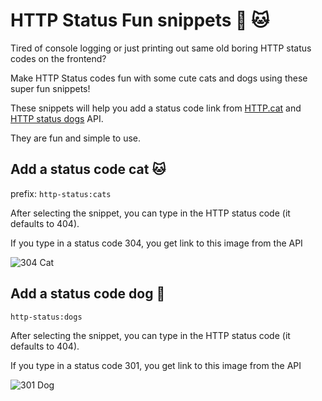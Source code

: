 # HTTP Status Fun snippets :dog: :cat:

Tired of console logging or just printing out same old boring HTTP status codes on the frontend?

Make HTTP Status codes fun with some cute cats and dogs using these super fun snippets!

These snippets will help you add a status code link from [HTTP.cat](https://http.cat) and [HTTP status dogs](https://httpstatusdogs.com) API.

They are fun and simple to use.

## Add a status code cat :cat:

prefix: `http-status:cats`

After selecting the snippet, you can type in the HTTP status code (it defaults to 404).

If you type in a status code 304, you get link to this image from the API

![304 Cat](https://http.cat/304)

## Add a status code dog :dog:

`http-status:dogs`

After selecting the snippet, you can type in the HTTP status code (it defaults to 404).

If you type in a status code 301, you get link to this image from the API

![301 Dog](https://httpstatusdogs.com/img/301.jpg)

